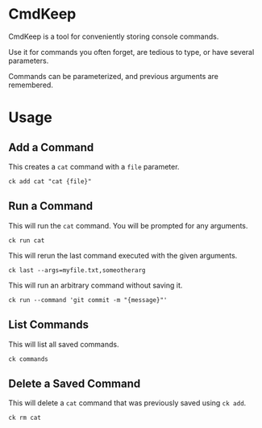 # CmdKeep

CmdKeep is a tool for conveniently storing console commands.

Use it for commands you often forget, are tedious to type, or have several parameters.

Commands can be parameterized, and previous arguments are remembered.

# Usage

## Add a Command

This creates a `cat` command with a `file` parameter.

```shell
ck add cat "cat {file}"
```

## Run a Command

This will run the `cat` command. You will be prompted for any arguments.

```shell
ck run cat
```

This will rerun the last command executed with the given arguments.

```shell
ck last --args=myfile.txt,someotherarg
```

This will run an arbitrary command without saving it.

```shell
ck run --command 'git commit -m "{message}"'
```

## List Commands

This will list all saved commands.

```shell
ck commands
```

## Delete a Saved Command

This will delete a `cat` command that was previously saved using `ck add`.

```shell
ck rm cat
```
